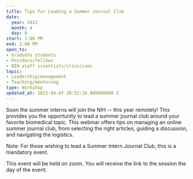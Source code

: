 ```yaml
---
title: Tips for Leading a Summer Journal Club
date:
  year: 2021
  month: 4
  day: 8
start: 1:00 PM
end: 2:00 PM
open_to:
- Graduate students
- Postdocs/fellows
- NIH staff scientists/clinicians
topic:
- Leadership/management
- Teaching/mentoring
type: Workshop
updated_at: 2021-04-07 20:52:16.000000000 Z
---
```

Soon the summer interns will join the NIH -- this year remotely! This
provides you the opportunity to lead a summer journal club around your
favorite biomedical topic. This webinar offers tips on managing an
online summer journal club, from selecting the right articles, guiding a
discussion, and navigating the logistics.

Note: For those wishing to lead a Summer Intern Journal Club, this is a
mandatory event.

This event will be held on zoom. You will receive the link to the
session the day of the event.
